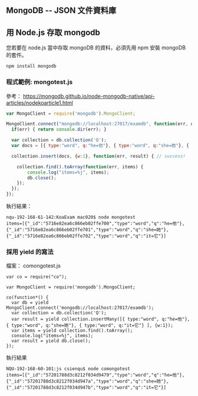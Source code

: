 ## MongoDB -- JSON 文件資料庫

## 用 Node.js 存取 mongodb

您若要在 node.js 當中存取 mongoDB 的資料，必須先用 npm 安裝 mongoDB 的套件。

```
npm install mongodb
```

### 程式範例: mongotest.js

參考： <https://mongodb.github.io/node-mongodb-native/api-articles/nodekoarticle1.html>


```javascript
var MongoClient = require('mongodb').MongoClient;

MongoClient.connect("mongodb://localhost:27017/examdb", function(err, db) {
  if(err) { return console.dir(err); }

  var collection = db.collection('Q');
  var docs = [{ type:"word", q:"he=他"}, { type:"word", q:"she=她"}, { type:"word", q:"it=它"} ];

  collection.insert(docs, {w:1}, function(err, result) { // success!

    collection.find().toArray(function(err, items) {
        console.log("items=%j", items);
        db.close();
    });
  });
});
```

執行結果：

```
nqu-192-168-61-142:KoaExam mac020$ node mongotest
items=[{"_id":"5716e82ea6c866eb02ffe700","type":"word","q":"he=他"},{"_id":"5716e82ea6c866eb02ffe701","type":"word","q":"she=她"},{"_id":"5716e82ea6c866eb02ffe702","type":"word","q":"it=它"}]
```

### 採用 yield 的寫法

檔案： comongotest.js

```
var co = require("co");

var MongoClient = require('mongodb').MongoClient;

co(function*() {
  var db = yield MongoClient.connect('mongodb://localhost:27017/examdb');
  var collection = db.collection('Q');
  var result = yield collection.insertMany([{ type:"word", q:"he=他"}, { type:"word", q:"she=她"}, { type:"word", q:"it=它"} ], {w:1});
  var items = yield collection.find().toArray();
  console.log("items=%j", items);
  var result = yield db.close();
});

```

執行結果

```
NQU-192-168-60-101:js csienqu$ node comongotest
items=[{"_id":"57201788d3c8212f034d9479","type":"word","q":"he=他"},{"_id":"57201788d3c8212f034d947a","type":"word","q":"she=她"},{"_id":"57201788d3c8212f034d947b","type":"word","q":"it=它"}]

```
